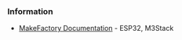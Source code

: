 



### Information
- [MakeFactory Documentation](https://docs.makerfactory.io/) - ESP32, M3Stack


